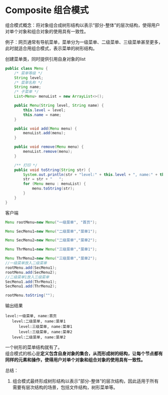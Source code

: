 # Composite 组合模式

组合模式概念：将对象组合成树形结构以表示“部分-整体”的层次结构，使得用户对单个对象和组合对象的使用具有一致性。

例子：网页通常有导航菜单，菜单分为一级菜单、二级菜单、三级菜单甚至更多，此时就适合用组合模式，表示菜单的树形结构。

创建菜单类，同时提供引用自身对象的list

```java
public class Menu {
    /* 菜单等级 */
    String level;
    /* 菜单名称 */
    String name;
    /* 子菜单 */
    List<Menu> menuList = new ArrayList<>();

    public Menu(String level, String name) {
        this.level = level;
        this.name = name;
    }

    public void add(Menu menu) {
        menuList.add(menu);
    }

    public void remove(Menu menu) {
        menuList.remove(menu);
    }

    /** 打印 */
    public void toString(String str) {
        System.out.println(str + "level:" + this.level + ", name:" + this.name);
        str = str + "   ";
        for (Menu menu : menuList) {
            menu.toString(str);
        }
    }
}
```

客户端

```java
Menu rootMenu=new Menu("一级菜单", "首页");

Menu SecMenu1=new Menu("二级菜单","菜单1");

Menu SecMenu2=new Menu("二级菜单","菜单2");

Menu ThrMenu1=new Menu("三级菜单","菜单1");

Menu ThrMenu2=new Menu("三级菜单","菜单2");
//一级菜单放入二级菜单
rootMenu.add(SecMenu1);
rootMenu.add(SecMenu2);
//二级菜单1放入三级菜单
SecMenu1.add(ThrMenu1);
SecMenu1.add(ThrMenu2);

rootMenu.toString("");
```

输出结果

```text
level:一级菜单, name:首页
   level:二级菜单, name:菜单1
      level:三级菜单, name:菜单1
      level:三级菜单, name:菜单2
   level:二级菜单, name:菜单2
```

一个树形的菜单结构就有了。   
组合模式的核心是**定义包含自身对象的集合，从而形成树的结构，让每个节点都有同样的元素和操作，使得用户对单个对象和组合对象的使用具有一致性。**

总结：   
1. 组合模式最终形成树形结构以表示”部分-整体”的层次结构，因此适用于所有需要有层次结构的场景，包括文件结构，树形菜单等。

